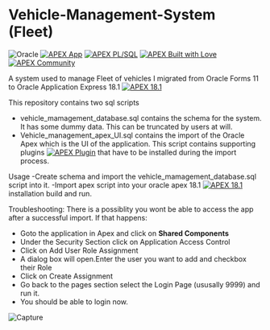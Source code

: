 # Vehicle-Management-System (Fleet)
![Oracle](https://img.shields.io/badge/Oracle-F80000?style=for-the-badge&logo=oracle&logoColor=white)
[![APEX App](https://cdn.rawgit.com/Dani3lSun/apex-github-badges/b7e95341/badges/apex-app-badge.svg)](<LINK>)
[![APEX PL/SQL](https://cdn.rawgit.com/Dani3lSun/apex-github-badges/6ed914a1/badges/apex-plsql-badge.svg)](<LINK>)
[![APEX Built with Love](https://cdn.rawgit.com/Dani3lSun/apex-github-badges/7919f913/badges/apex-love-badge.svg)](<LINK>)
[![APEX Community](https://cdn.rawgit.com/Dani3lSun/apex-github-badges/78c5adbe/badges/apex-community-badge.svg)](<LINK>)

A system used to manage Fleet of vehicles I migrated from Oracle Forms 11 to Oracle Application Express 18.1 [![APEX 18.1](https://cdn.rawgit.com/Dani3lSun/apex-github-badges/2fee47b7/badges/apex-18_1-badge.svg)](<LINK>)

This repository contains two sql scripts 
 - vehicle_mamagement_database.sql contains the schema for the system. It has some dummy data. This can be truncated by users at will.
 - Vehicle_management_apex_UI.sql contains the import of the Oracle Apex which is the UI of the application. This script contains supporting plugins [![APEX Plugin](https://cdn.rawgit.com/Dani3lSun/apex-github-badges/b7e95341/badges/apex-plugin-badge.svg)](<LINK>)  that have to be installed during the import process.

Usage 
-Create schema and import the vehicle_mamagement_database.sql script into it. 
-Import apex script into your oracle apex 18.1  [![APEX 18.1](https://cdn.rawgit.com/Dani3lSun/apex-github-badges/2fee47b7/badges/apex-18_1-badge.svg)](<LINK>)
 installation build and run.  
 
Troubleshooting: 
There is a possiblity you wont be able to access the app after a successful import. 
If that happens: 
- Goto the application in Apex and click on <b>Shared Components</b>
- Under the Security Section click on Application Access Control 
- Click on Add User Role Assignment 
- A dialog box will open.Enter the user you want to add and checkbox their Role 
- Click on Create Assignment 
- Go back to the pages section select the Login Page (ususally 9999)  and run it. 
- You should be able to login now. 

![Capture](https://user-images.githubusercontent.com/13521226/182984028-e9576f17-6b76-4fde-818e-9ab82a615191.PNG)
